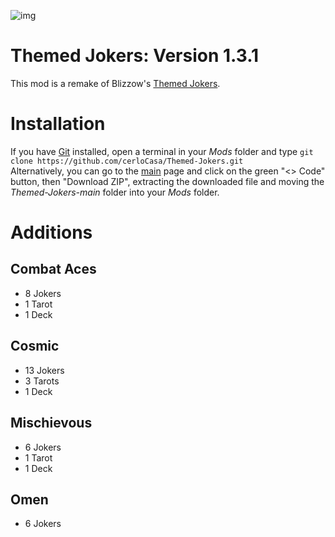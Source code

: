 ![img](https://github.com/cerloCasa/Themed-Jokers/blob/4cebb1988b3bf9c7fe7b4b9a3547846cfcac22e3/assets/2x/modicon.png?raw=true)
# Themed Jokers: Version 1.3.1
This mod is a remake of Blizzow's [Themed Jokers](https://github.com/BlizzowX/Balatro---Themed-Jokers).
# Installation
If you have [Git](https://git-scm.com/downloads) installed, open a terminal in your *Mods* folder and type `git clone https://github.com/cerloCasa/Themed-Jokers.git`  
Alternatively, you can go to the [main](https://github.com/cerloCasa/Themed-Jokers) page and click on the green "<> Code" button, then "Download ZIP", extracting the downloaded file and moving the *Themed-Jokers-main* folder into your *Mods* folder. 
# Additions
## Combat Aces
- 8 Jokers
- 1 Tarot
- 1 Deck
## Cosmic
- 13 Jokers
- 3 Tarots
- 1 Deck
## Mischievous
- 6 Jokers
- 1 Tarot
- 1 Deck
## Omen
- 6 Jokers

